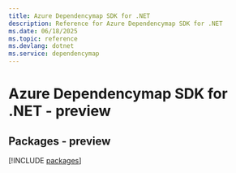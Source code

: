 ```yaml
---
title: Azure Dependencymap SDK for .NET
description: Reference for Azure Dependencymap SDK for .NET
ms.date: 06/18/2025
ms.topic: reference
ms.devlang: dotnet
ms.service: dependencymap
---
```

# Azure Dependencymap SDK for .NET - preview
## Packages - preview
[!INCLUDE [packages](dependencymap-index.md)]